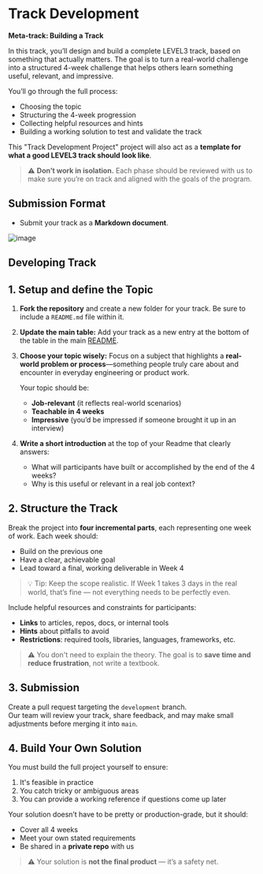 <!--
Copyright 2025 Arkadia Heilbronn gGmbH
Licensed under the Apache License, Version 2.0. See LICENSE file.
-->
# Track Development 
**Meta-track: Building a Track**

In this track, you’ll design and build a complete LEVEL3 track, based on something that actually matters. The goal is to turn a real-world challenge into a structured 4-week challenge that helps others learn something useful, relevant, and impressive.

You’ll go through the full process:  
- Choosing the topic  
- Structuring the 4-week progression  
- Collecting helpful resources and hints  
- Building a working solution to test and validate the track  

This "Track Development Project" project will also act as a **template for what a good LEVEL3 track should look like**.

> ⚠️ **Don’t work in isolation.** Each phase should be reviewed with us to make sure you’re on track and aligned with the goals of the program.

## Submission Format  
- Submit your track as a **Markdown document**.

![image](./image.jpeg)

## Developing Track

## 1. Setup and define the Topic

1. **Fork the repository** and create a new folder for your track. Be sure to include a `README.md` file within it.  

2. **Update the main table:** Add your track as a new entry at the bottom of the table in the main [README](/README.md).  

3. **Choose your topic wisely:** Focus on a subject that highlights a **real-world problem or process**—something people truly care about and encounter in everyday engineering or product work.  

    Your topic should be:  
    - **Job-relevant** (it reflects real-world scenarios)  
    - **Teachable in 4 weeks**  
    - **Impressive** (you’d be impressed if someone brought it up in an interview)

4. **Write a short introduction** at the top of your Readme that clearly answers:  
   - What will participants have built or accomplished by the end of the 4 weeks?  
   - Why is this useful or relevant in a real job context?  

## 2. Structure the Track

Break the project into **four incremental parts**, each representing one week of work. Each week should:  
- Build on the previous one  
- Have a clear, achievable goal  
- Lead toward a final, working deliverable in Week 4

> 💡 Tip: Keep the scope realistic. If Week 1 takes 3 days in the real world, that’s fine — not everything needs to be perfectly even.

Include helpful resources and constraints for participants:  
- **Links** to articles, repos, docs, or internal tools  
- **Hints** about pitfalls to avoid  
- **Restrictions**: required tools, libraries, languages, frameworks, etc.
> ⚠️ You don't need to explain the theory. The goal is to **save time and reduce frustration**, not write a textbook.

## 3. Submission

Create a pull request targeting the `development` branch.  
Our team will review your track, share feedback, and may make small adjustments before merging it into `main`.  

## 4. Build Your Own Solution

You must build the full project yourself to ensure:  
1. It's feasible in practice  
2. You catch tricky or ambiguous areas  
3. You can provide a working reference if questions come up later

Your solution doesn’t have to be pretty or production-grade, but it should:  
- Cover all 4 weeks  
- Meet your own stated requirements  
- Be shared in a **private repo** with us

> ⚠️ Your solution is **not the final product** — it’s a safety net.